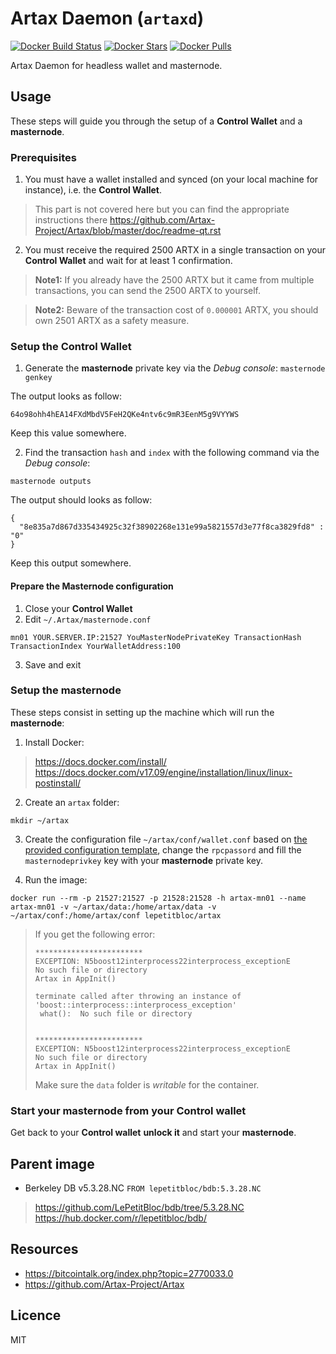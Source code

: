 # Artax Daemon (`artaxd`)

[![Docker Build Status](https://img.shields.io/docker/build/lepetitbloc/artax.svg)][hub]
[![Docker Stars](https://img.shields.io/docker/stars/lepetitbloc/artax.svg)][hub]
[![Docker Pulls](https://img.shields.io/docker/pulls/lepetitbloc/artax.svg)][hub]

Artax Daemon for headless wallet and masternode.

## Usage

These steps will guide you through the setup of a **Control Wallet** and a **masternode**.

### Prerequisites
1. You must have a wallet installed and synced (on your local machine for instance),
i.e. the **Control Wallet**.
> This part is not covered here but you can find the appropriate instructions there https://github.com/Artax-Project/Artax/blob/master/doc/readme-qt.rst

2. You must receive the required 2500 ARTX in a single transaction on your **Control Wallet** and wait for at least 1 confirmation.
> **Note1:** If you already have the 2500 ARTX but it came from multiple transactions, you can send the 2500 ARTX to yourself.

> **Note2:** Beware of the transaction cost of `0.000001` ARTX, you should own 2501 ARTX as a safety measure.

### Setup the **Control Wallet**

1. Generate the **masternode** private key via the *Debug console*:
`masternode genkey`

The output looks as follow:
```
64o98ohh4hEA14FXdMbdV5FeH2QKe4ntv6c9mR3EenM5g9VYYWS
```
Keep this value somewhere.

2. Find the transaction `hash` and `index` with the following command via the *Debug console*:
```
masternode outputs
```

The output should looks as follow:
```
{
  "8e835a7d867d335434925c32f38902268e131e99a5821557d3e77f8ca3829fd8" : "0"
}
```
Keep this output somewhere.

#### Prepare the **Masternode** configuration
1. Close your **Control Wallet**
2. Edit `~/.Artax/masternode.conf`
```
mn01 YOUR.SERVER.IP:21527 YouMasterNodePrivateKey TransactionHash TransactionIndex YourWalletAddress:100
```
3. Save and exit

### Setup the **masternode**
These steps consist in setting up the machine which will run the **masternode**:

1. Install Docker:
> https://docs.docker.com/install/
> https://docs.docker.com/v17.09/engine/installation/linux/linux-postinstall/

2. Create an `artax` folder:
```
mkdir ~/artax
```

3. Create the configuration file `~/artax/conf/wallet.conf` based on [the provided configuration template](conf/wallet.conf),
change the `rpcpassord` and fill the `masternodeprivkey` key with your **masternode** private key.

4. Run the image:
```
docker run --rm -p 21527:21527 -p 21528:21528 -h artax-mn01 --name artax-mn01 -v ~/artax/data:/home/artax/data -v ~/artax/conf:/home/artax/conf lepetitbloc/artax
```

> If you get the following error:
> ```
> ************************
> EXCEPTION: N5boost12interprocess22interprocess_exceptionE
> No such file or directory
> Artax in AppInit()
>
>terminate called after throwing an instance of 'boost::interprocess::interprocess_exception'
>  what():  No such file or directory
>
>
>************************
>EXCEPTION: N5boost12interprocess22interprocess_exceptionE
>No such file or directory
>Artax in AppInit()
>```
> Make sure the `data` folder is *writable* for the container.

### Start your **masternode** from your **Control wallet**
Get back to your **Control wallet** **unlock it** and start your **masternode**.

## Parent image
- Berkeley DB v5.3.28.NC
`FROM lepetitbloc/bdb:5.3.28.NC`
> https://github.com/LePetitBloc/bdb/tree/5.3.28.NC
> https://hub.docker.com/r/lepetitbloc/bdb/

## Resources
- https://bitcointalk.org/index.php?topic=2770033.0
- https://github.com/Artax-Project/Artax

## Licence
MIT

[hub]: https://hub.docker.com/r/lepetitbloc/artax/